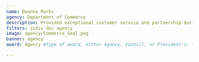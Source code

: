 ```yaml
---
name: Deanna Marks
agency: Department of Commerce
description: Provided exceptional customer service and partnership during the 2018 Kilauea Volcano eruption on Hawaii Island by providing 150+ succinct, accurate weather briefings to FEMA and local Emergency Managers. Deanna’s leadership embodies the goals of building a weather ready nation and enhancing our standing in the emergency management community, and will continue to help build, adapt, and evolve NOAA and National Weather Service products and services in Hawaii.
filters: indiv doc agency
image: agency/Commerce_Seal.png
banner: agency
award: Agency #type of award, either Agency, Council, or President's; this is case sensitive so make sure to match the options listed exactly. This section generates the format of the card

---
```

